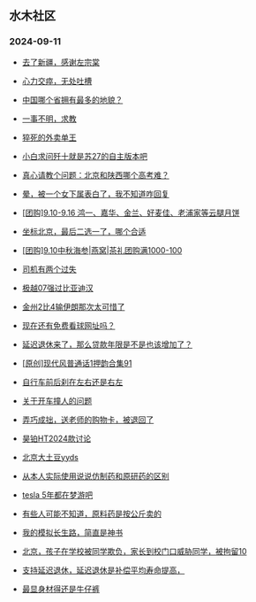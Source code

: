 ## 水木社区 
### 2024-09-11

+ [去了新疆，感谢左宗棠](https://www.newsmth.net/nForum/article/Love/6308834)

+ [心力交瘁，无处吐槽](https://www.newsmth.net/nForum/article/FamilyLife/1766846873)

+ [中国哪个省拥有最多的地貌？](https://www.newsmth.net/nForum/article/Geography/596792)

+ [一事不明，求教](https://www.newsmth.net/nForum/article/OurEstate/3080377)

+ [猝死的外卖单王](https://www.newsmth.net/nForum/article/WorkingLife/158068)

+ [小白求问歼十就是苏27的自主版本吧](https://www.newsmth.net/nForum/article/Aero/464565)

+ [真心请教个问题：北京和陕西哪个高考难？](https://www.newsmth.net/nForum/article/ChildEducation/2436236)

+ [晕，被一个女下属表白了，我不知道咋回复](https://www.newsmth.net/nForum/article/Age/20373577)

+ [[团购]9.10-9.16 鸿一、嘉华、金兰、好麦佳、老浦家等云腿月饼](https://www.newsmth.net/nForum/article/ADAgent_TG/1325611)

+ [坐标北京，最后二选一了，哪个合适](https://www.newsmth.net/nForum/article/GreenAuto/1665602)

+ [[团购]9.10中秋海参|燕窝|茶礼团购满1000-100](https://www.newsmth.net/nForum/article/ADAgent_TG/1325656)

+ [司机有两个过失](https://www.newsmth.net/nForum/article/AutoWorld/1944911407)

+ [极越07强过比亚迪汉](https://www.newsmth.net/nForum/article/GreenAuto/1666755)

+ [金州2比4输伊朗那次太可惜了](https://www.newsmth.net/nForum/article/Football/3438338)

+ [现在还有免费看球网址吗？](https://www.newsmth.net/nForum/article/WorldSoccer/18099208)

+ [延迟退休来了，那么贷款年限是不是也该增加了？](https://www.newsmth.net/nForum/article/OurEstate/3081964)

+ [[原创]现代风普通话1押韵合集91](https://www.newsmth.net/nForum/article/Poetry/167094)

+ [自行车前后刹在左右还是右左](https://www.newsmth.net/nForum/article/Cyclone/1017850)

+ [关于开车撞人的问题](https://www.newsmth.net/nForum/article/AutoWorld/1944911243)

+ [弄巧成拙，送老师的购物卡，被退回了](https://www.newsmth.net/nForum/article/ChildEducation/2436426)

+ [昊铂HT2024款讨论](https://www.newsmth.net/nForum/article/GreenAuto/1666802)

+ [北京大土豆yyds](https://www.newsmth.net/nForum/article/OurEstate/3081957)

+ [从本人实际使用说说仿制药和原研药的区别](https://www.newsmth.net/nForum/article/WorkingLife/158202)

+ [tesla 5年都在梦游吧](https://www.newsmth.net/nForum/article/GreenAuto/1666347)

+ [有些人可能不知道，原料药是按公斤卖的](https://www.newsmth.net/nForum/article/WorkingLife/159136)

+ [我的模拟长生路，简直是神书](https://www.newsmth.net/nForum/article/NetNovel/490824)

+ [北京，孩子在学校被同学欺负，家长到校门口威胁同学，被拘留10](https://www.newsmth.net/nForum/article/FamilyLife/1766848357)

+ [支持延迟退休，延迟退休是补偿平均寿命提高，](https://www.newsmth.net/nForum/article/WorkingLife/159127)

+ [最显身材得还是牛仔裤](https://www.newsmth.net/nForum/article/FashionShow/512555)

